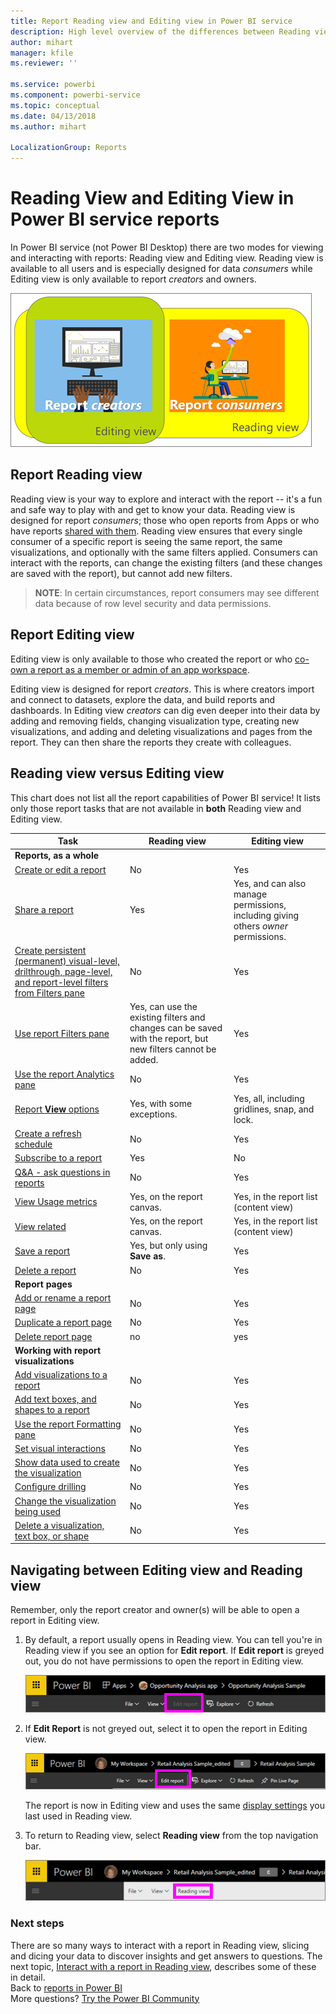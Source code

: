 ```yaml
---
title: Report Reading view and Editing view in Power BI service
description: High level overview of the differences between Reading view and Editing view for Power BI service reports
author: mihart
manager: kfile
ms.reviewer: ''

ms.service: powerbi
ms.component: powerbi-service
ms.topic: conceptual
ms.date: 04/13/2018
ms.author: mihart

LocalizationGroup: Reports
---
```

# Reading View and Editing View in Power BI service reports
In Power BI service (not Power BI Desktop) there are two modes for viewing and interacting with reports: Reading view and Editing view. Reading view is available to all users and is especially designed for data *consumers* while Editing view is only available to report *creators* and owners.

![artwork of report creators and report consumers](media/service-reading-view-and-editing-view/power-bi-creators-consumers.png)

## Report Reading view

 Reading view is your way to explore and interact with the report -- it's a fun and safe way to play with and get to know your data. Reading view is designed for report *consumers*; those who open reports from Apps or who have reports [shared with them](service-share-dashboards.md). Reading view ensures that every single consumer of a specific report is seeing the same report, the same visualizations, and optionally with the same filters applied.  Consumers can interact with the reports, can change the existing filters (and these changes are saved with the report), but cannot add new filters.

>**NOTE**: In certain circumstances, report consumers may see different data because of row level security and data permissions.

## Report Editing view

Editing view is only available to those who created the report or who [co-own a report as a member or admin of an app workspace](service-create-distribute-apps.md).

Editing view is designed for report *creators*. This is where creators import and connect to datasets, explore the data, and build reports and dashboards. In Editing view *creators* can dig even deeper into their data by adding and removing fields, changing visualization type, creating new visualizations, and adding and deleting visualizations and pages from the report. They can then share the reports they create with colleagues.

## Reading view versus Editing view
This chart does not list all the report capabilities of Power BI service! It lists only those report tasks that are not available in **both** Reading view and Editing view.


|Task  | Reading view  | Editing view |
|-------------------------|-------|-------|
|**Reports, as a whole**  |
| [Create or edit a report](service-report-create-new.md) | No  | Yes |
| [Share a report](service-share-reports.md)| Yes | Yes, and can also manage permissions, including giving others *owner* permissions. |
| [Create persistent (permanent) visual-level, drilthrough, page-level, and report-level filters from Filters pane](power-bi-report-add-filter.md) | No  | Yes |
| [Use report Filters pane](power-bi-how-to-report-filter.md) | Yes, can use the existing filters and changes can be saved with the report, but new filters cannot be added. | Yes |
| [Use the report Analytics pane](service-analytics-pane.md) | No | Yes |
| [Report **View** options](power-bi-report-display-settings.md) | Yes, with some exceptions. | Yes, all, including gridlines, snap, and lock. |
| [Create a refresh schedule](refresh-data.md) | No  | Yes |
| [Subscribe to a report](service-report-subscribe.md) | Yes | No |
| [Q&A - ask questions in reports](power-bi-q-and-a.md) | No  | Yes |
| [View Usage metrics ](service-usage-metrics.md) | Yes, on the report canvas. | Yes, in the report list (content view) |
| [View related](service-related-content.md) | Yes, on the report canvas. | Yes, in the report list (content view) |
| [Save a report](service-report-save.md) | Yes, but only using **Save as**. | Yes |
| [Delete a report](service-delete.md) | No  | Yes |
|**Report pages** |
| [Add or rename a report page](power-bi-report-add-page.md)  | No  | Yes  |
| [Duplicate a report page](power-bi-report-copy-paste-page.md) | No  | Yes |
| [Delete report page](service-delete.md) | no | yes |
|**Working with report visualizations**|
| [Add visualizations to a report](power-bi-report-add-visualizations-i.md) | No  | Yes |
| [Add text boxes, and shapes to a report](power-bi-reports-add-text-and-shapes.md) | No  | Yes |
| [Use the report Formatting pane](service-the-report-editor-take-a-tour.md) | No | Yes |
| [Set visual interactions](service-reports-visual-interactions.md) | No  | Yes |
| [Show data used to create the visualization](service-reports-show-data.md) | No  | Yes |
| [Configure drilling](power-bi-visualization-drill-down.md) | No  | Yes |
| [Change the visualization being used](power-bi-report-change-visualization-type.md) | No | Yes|
| [Delete a visualization, text box, or shape](service-delete.md)| No | Yes |


## Navigating between Editing view and Reading view
Remember, only the report creator and owner(s) will be able to open a report in Editing view.

1. By default, a report usually opens in Reading view. You can tell you're in Reading view if you see an option for **Edit report**. If **Edit report** is greyed out, you do not have permissions to open the report in Editing view.

   ![Edit report greyed out](media/service-reading-view-and-editing-view/power-bi-edit-report-grey.png)

2. If **Edit Report** is not greyed out, select it to open the report in Editing view.

   ![Edit report option](media/service-reading-view-and-editing-view/power-bi-edit-report.png)

   The report is now in Editing view and uses the same [display settings](power-bi-report-display-settings.md) you last used in Reading view.

2. To return to Reading view, select **Reading view** from the top navigation bar.

    ![Reading view option](media/service-reading-view-and-editing-view/power-bi-reading-view.png)



### Next steps
There are so many ways to interact with a report in Reading view, slicing and dicing your data to discover insights and get answers to questions.  The next topic, [Interact with a report in Reading view](service-interact-with-a-report-in-editing-view.md), describes some of these in detail.    
Back to [reports in Power BI](service-reports.md)    
More questions? [Try the Power BI Community](http://community.powerbi.com/)
